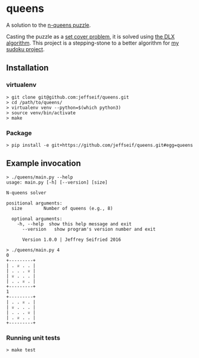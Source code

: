 # queens

A solution to the [n-queens puzzle](https://en.wikipedia.org/wiki/Eight_queens_puzzle).

Casting the puzzle as a [set cover problem](https://en.wikipedia.org/wiki/Set_cover_problem), it is solved using [the DLX algorithm](http://arxiv.org/abs/cs/0011047v1).
This project is a stepping-stone to a better algorithm for [my sudoku project](http://github.com/jeffseif/sudoku).

## Installation

### virtualenv

    > git clone git@github.com:jeffseif/queens.git
    > cd /path/to/queens/
    > virtualenv venv --python=$(which python3)
    > source venv/bin/activate
    > make

### Package

    > pip install -e git+https://github.com/jeffseif/queens.git#egg=queens

## Example invocation

    > ./queens/main.py --help
    usage: main.py [-h] [--version] [size]

    N-queens solver

    positional arguments:
      size        Number of queens (e.g., 8)

      optional arguments:
        -h, --help  show this help message and exit
          --version   show program's version number and exit

          Version 1.0.0 | Jeffrey Seifried 2016

    > ./queens/main.py 4
    0
    +---------+
    | . ♕ . . |
    | . . . ♕ |
    | ♕ . . . |
    | . . ♕ . |
    +---------+
    1
    +---------+
    | . . ♕ . |
    | ♕ . . . |
    | . . . ♕ |
    | . ♕ . . |
    +---------+

### Running unit tests

    > make test
